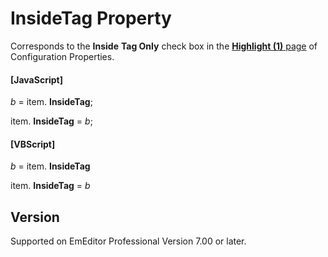 # InsideTag Property

Corresponds to the **Inside**
**Tag Only** check box in the
[**Highlight (1)** page](../../dlg/properties/highlight1/index) of Configuration Properties.

#### \[JavaScript\]

_b_ =
item. **InsideTag**;

item. **InsideTag** = _b_;

#### \[VBScript\]

_b_ =
item. **InsideTag**

item. **InsideTag** = _b_

## Version

Supported on EmEditor Professional Version 7.00 or later.